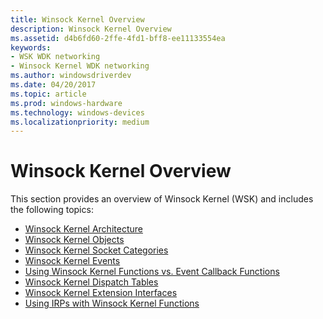 ```yaml
---
title: Winsock Kernel Overview
description: Winsock Kernel Overview
ms.assetid: d4b6fd60-2ffe-4fd1-bff8-ee11133554ea
keywords:
- WSK WDK networking
- Winsock Kernel WDK networking
ms.author: windowsdriverdev
ms.date: 04/20/2017
ms.topic: article
ms.prod: windows-hardware
ms.technology: windows-devices
ms.localizationpriority: medium
---
```


# Winsock Kernel Overview


This section provides an overview of Winsock Kernel (WSK) and includes the following topics:

-   [Winsock Kernel Architecture](winsock-kernel-architecture.md)
-   [Winsock Kernel Objects](winsock-kernel-objects.md)
-   [Winsock Kernel Socket Categories](winsock-kernel-socket-categories.md)
-   [Winsock Kernel Events](winsock-kernel-events.md)
-   [Using Winsock Kernel Functions vs. Event Callback Functions](using-winsock-kernel-functions-vs--event-callback-functions.md)
-   [Winsock Kernel Dispatch Tables](winsock-kernel-dispatch-tables.md)
-   [Winsock Kernel Extension Interfaces](winsock-kernel-extension-interfaces.md)
-   [Using IRPs with Winsock Kernel Functions](using-irps-with-winsock-kernel-functions.md)

 

 





